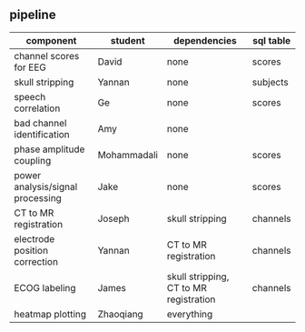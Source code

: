 ## pipeline
component | student | dependencies | sql table
--- | --- | --- | ---
channel scores for EEG | David | none | scores
skull stripping | Yannan | none | subjects
speech correlation | Ge | none | scores
bad channel identification | Amy | none | 
phase amplitude coupling | Mohammadali | none | scores
power analysis/signal processing | Jake | none | scores
CT to MR registration | Joseph | skull stripping | channels
electrode position correction | Yannan | CT to MR registration | channels
ECOG labeling | James | skull stripping, CT to MR registration | channels
heatmap plotting | Zhaoqiang | everything |
